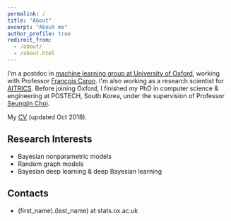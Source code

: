 ```yaml
---
permalink: /
title: "About"
excerpt: "About me"
author_profile: true
redirect_from:
  - /about/
  - /about.html
---
```


I'm a postdoc in [machine learning group at University of Oxford](http://csml.stats.ox.ac.uk), working with Professor [François Caron](http://www.stats.ox.ac.uk/~caron/). I'm also working as a research scientist for [AITRICS](https://www.aitrics.com). Before joining Oxford, I finished my PhD in computer science & engineering at POSTECH, South Korea, under the supervision of Professor [Seungjin Choi](http://mlg.postech.ac.kr/~seungjin/).

My [CV](files/cv.pdf) (updated Oct 2018).

## Research Interests
- Bayesian nonparametric models
- Random graph models
- Bayesian deep learning & deep Bayesian learning

## Contacts
- (first_name).(last_name) at stats.ox.ac.uk
